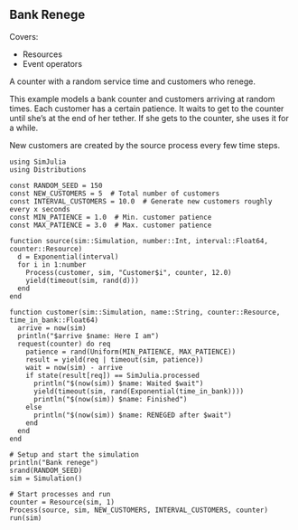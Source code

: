 ## Bank Renege

Covers:

- Resources
- Event operators

A counter with a random service time and customers who renege.

This example models a bank counter and customers arriving at random times. Each customer has a certain patience. It waits to get to the counter until she’s at the end of her tether. If she gets to the counter, she uses it for a while.

New customers are created by the source process every few time steps.

```@example
using SimJulia
using Distributions

const RANDOM_SEED = 150
const NEW_CUSTOMERS = 5  # Total number of customers
const INTERVAL_CUSTOMERS = 10.0  # Generate new customers roughly every x seconds
const MIN_PATIENCE = 1.0  # Min. customer patience
const MAX_PATIENCE = 3.0  # Max. customer patience

function source(sim::Simulation, number::Int, interval::Float64, counter::Resource)
  d = Exponential(interval)
  for i in 1:number
    Process(customer, sim, "Customer$i", counter, 12.0)
    yield(timeout(sim, rand(d)))
  end
end

function customer(sim::Simulation, name::String, counter::Resource, time_in_bank::Float64)
  arrive = now(sim)
  println("$arrive $name: Here I am")
  request(counter) do req
    patience = rand(Uniform(MIN_PATIENCE, MAX_PATIENCE))
    result = yield(req | timeout(sim, patience))
    wait = now(sim) - arrive
    if state(result[req]) == SimJulia.processed
      println("$(now(sim)) $name: Waited $wait")
      yield(timeout(sim, rand(Exponential(time_in_bank))))
      println("$(now(sim)) $name: Finished")
    else
      println("$(now(sim)) $name: RENEGED after $wait")
    end
  end
end

# Setup and start the simulation
println("Bank renege")
srand(RANDOM_SEED)
sim = Simulation()

# Start processes and run
counter = Resource(sim, 1)
Process(source, sim, NEW_CUSTOMERS, INTERVAL_CUSTOMERS, counter)
run(sim)
```

